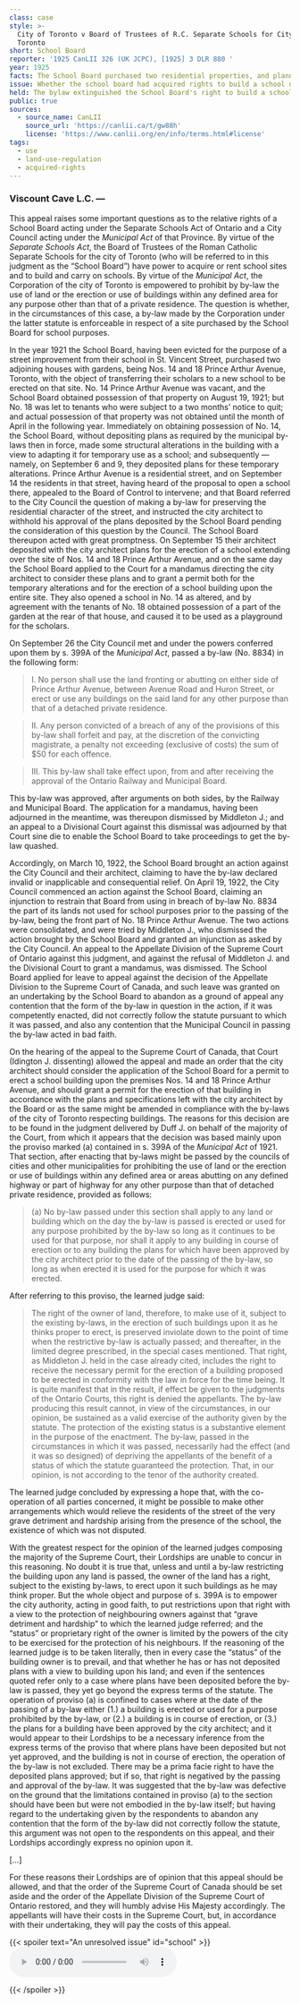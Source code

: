 ```yaml
---
class: case
style: >-
  City of Toronto v Board of Trustees of R.C. Separate Schools for City of
  Toronto
short: School Board
reporter: '1925 CanLII 326 (UK JCPC), [1925] 3 DLR 880 '
year: 1925
facts: The School Board purchased two residential properties, and planned to build a new school on the site. They deposited plans with the city architect to create a temporary school in the meantime. The Board of Control lobbied City Council to pass a bylaw to rezone the area to prevent a school from being built, and asked the city architect not to approve the plans until then. City Council subsequently passed a bylaw zoning the area as strictly residential
issue: Whether the school board had acquired rights to build a school notwithstanding the bylaw
held: The bylaw extinguished the School Board's right to build a school on the property. The School Board had not been using the property as a school, and any potential right to have the permit approved was negated by the bylaw. 
public: true
sources:
  - source_name: CanLII
    source_url: 'https://canlii.ca/t/gw88h'
    license: 'https://www.canlii.org/en/info/terms.html#license'
tags:
  - use
  - land-use-regulation
  - acquired-rights
---
```



### Viscount Cave L.C. —

This appeal raises some important questions as to the relative rights of a School Board acting under the Separate Schools Act of Ontario and a City Council acting under the *Municipal Act* of that Province. By virtue of the *Separate Schools Act*, the Board of Trustees of the Roman Catholic Separate Schools for the city of Toronto (who will be referred to in this judgment as the “School Board”) have power to acquire or rent school sites and to build and carry on schools. By virtue of the *Municipal Act*, the Corporation of the city of Toronto is empowered to prohibit by by-law the use of land or the erection or use of buildings within any defined area for any purpose other than that of a private residence. The question is whether, in the circumstances of this case, a by-law made by the Corporation under the latter statute is enforceable in respect of a site purchased by the School Board for school purposes.

In the year 1921 the School Board, having been evicted for the purpose of a street improvement from their school in St. Vincent Street, purchased two adjoining houses with gardens, being Nos. 14 and 18 Prince Arthur Avenue, Toronto, with the object of transferring their scholars to a new school to be erected on that site. No. 14 Prince Arthur Avenue was vacant, and the School Board obtained possession of that property on August 19, 1921; but No. 18 was let to tenants who were subject to a two months’ notice to quit; and actual possession of that property was not obtained until the month of April in the following year. Immediately on obtaining possession of No. 14, the School Board, without depositing plans as required by the municipal by-laws then in force, made some structural alterations in the building with a view to adapting it for temporary use as a school; and subsequently — namely, on September 6 and 9, they deposited plans for these temporary alterations. Prince Arthur Avenue is a residential street, and on September 14 the residents in that street, having heard of the proposal to open a school there, appealed to the Board of Control to intervene; and that Board referred to the City Council the question of making a by-law for preserving the residential character of the street, and instructed the city architect to withhold his approval of the plans deposited by the School Board pending the consideration of this question by the Council. The School Board thereupon acted with great promptness. On September 15 their architect deposited with the city architect plans for the erection of a school extending over the site of Nos. 14 and 18 Prince Arthur Avenue, and on the same day the School Board applied to the Court for a mandamus directing the city architect to consider these plans and to grant a permit both for the temporary alterations and for the erection of a school building upon the entire site. They also opened a school in No. 14 as altered, and by agreement with the tenants of No. 18 obtained possession of a part of the garden at the rear of that house, and caused it to be used as a playground for the scholars.

On September 26 the City Council met and under the powers conferred upon them by s. 399A of the *Municipal Act*, passed a by-law (No. 8834) in the following form: 

> I. No person shall use the land fronting or abutting on either side of Prince Arthur Avenue, between Avenue Road and Huron Street, or erect or use any buildings on the said land for any other purpose than that of a detached private residence. 

> II. Any person convicted of a breach of any of the provisions of this by-law shall forfeit and pay, at the discretion of the convicting magistrate, a penalty not exceeding (exclusive of costs) the sum of $50 for each offence. 

> III. This by-law shall take effect upon, from and after receiving the approval of the Ontario Railway and Municipal Board.

This by-law was approved, after arguments on both sides, by the Railway and Municipal Board. The application for a mandamus, having been adjourned in the meantime, was thereupon dismissed by Middleton J.; and an appeal to a Divisional Court against this dismissal was adjourned by that Court sine die to enable the School Board to take proceedings to get the by-law quashed.

Accordingly, on March 10, 1922, the School Board brought an action against the City Council and their architect, claiming to have the by-law declared invalid or inapplicable and consequential relief. On April 19, 1922, the City Council commenced an action against the School Board, claiming an injunction to restrain that Board from using in breach of by-law No. 8834 the part of its lands not used for school purposes prior to the passing of the by-law, being the front part of No. 18 Prince Arthur Avenue. The two actions were consolidated, and were tried by Middleton J., who dismissed the action brought by the School Board and granted an injunction as asked by the City Council. An appeal to the Appellate Division of the Supreme Court of Ontario against this judgment, and against the refusal of Middleton J. and the Divisional Court to grant a mandamus, was dismissed. The School Board applied for leave to appeal against the decision of the Appellate Division to the Supreme Court of Canada, and such leave was granted on an undertaking by the School Board to abandon as a ground of appeal any contention that the form of the by-law in question in the action, if it was competently enacted, did not correctly follow the statute pursuant to which it was passed, and also any contention that the Municipal Council in passing the by-law acted in bad faith.

On the hearing of the appeal to the Supreme Court of Canada, that Court (Idington J. dissenting) allowed the appeal and made an order that the city architect should consider the application of the School Board for a permit to erect a school building upon the premises Nos. 14 and 18 Prince Arthur Avenue, and should grant a permit for the erection of that building in accordance with the plans and specifications left with the city architect by the Board or as the same might be amended in compliance with the by-laws of the city of Toronto respecting buildings. The reasons for this decision are to be found in the judgment delivered by Duff J. on behalf of the majority of the Court, from which it appears that the decision was based mainly upon the proviso marked (a) contained in s. 399A of the *Municipal Act* of 1921. That section, after enacting that by-laws might be passed by the councils of cities and other municipalities for prohibiting the use of land or the erection or use of buildings within any defined area or areas abutting on any defined highway or part of highway for any other purpose than that of detached private residence, provided as follows: 

> (a) No by-law passed under this section shall apply to any land or building which on the day the by-law is passed is erected or used for any purpose prohibited by the by-law so long as it continues to be used for that purpose, nor shall it apply to any building in course of erection or to any building the plans for which have been approved by the city architect prior to the date of the passing of the by-law, so long as when erected it is used for the purpose for which it was erected.

After referring to this proviso, the learned judge said:

> The right of the owner of land, therefore, to make use of it, subject to the existing by-laws, in the erection of such buildings upon it as he thinks proper to erect, is preserved inviolate down to the point of time when the restrictive by-law is actually passed; and thereafter, in the limited degree prescribed, in the special cases mentioned. That right, as Middleton J. held in the case already cited, includes the right to receive the necessary permit for the erection of a building proposed to be erected in conformity with the law in force for the time being. It is quite manifest that in the result, if effect be given to the judgments of the Ontario Courts, this right is denied the appellants. The by-law producing this result cannot, in view of the circumstances, in our opinion, be sustained as a valid exercise of the authority given by the statute. The protection of the existing status is a substantive element in the purpose of the enactment. The by-law, passed in the circumstances in which it was passed, necessarily had the effect (and it was so designed) of depriving the appellants of the benefit of a status of which the statute guaranteed the protection. That, in our opinion, is not according to the tenor of the authority created.

The learned judge concluded by expressing a hope that, with the co-operation of all parties concerned, it might be possible to make other arrangements which would relieve the residents of the street of the very grave detriment and hardship arising from the presence of the school, the existence of which was not disputed.

With the greatest respect for the opinion of the learned judges composing the majority of the Supreme Court, their Lordships are unable to concur in this reasoning. No doubt it is true that, unless and until a by-law restricting the building upon any land is passed, the owner of the land has a right, subject to the existing by-laws, to erect upon it such buildings as he may think proper. But the whole object and purpose of s. 399A is to empower the city authority, acting in good faith, to put restrictions upon that right with a view to the protection of neighbouring owners against that “grave detriment and hardship” to which the learned judge referred; and the “status” or proprietary right of the owner is limited by the powers of the city to be exercised for the protection of his neighbours. If the reasoning of the learned judge is to be taken literally, then in every case the “status” of the building owner is to prevail, and that whether he has or has not deposited plans with a view to building upon his land; and even if the sentences quoted refer only to a case where plans have been deposited before the by-law is passed, they yet go beyond the express terms of the statute. The operation of proviso (a) is confined to cases where at the date of the passing of a by-law either (1.) a building is erected or used for a purpose prohibited by the by-law, or (2.) a building is in course of erection, or (3.) the plans for a building have been approved by the city architect; and it would appear to their Lordships to be a necessary inference from the express terms of the proviso that where plans have been deposited but not yet approved, and the building is not in course of erection, the operation of the by-law is not excluded. There may be a prima facie right to have the deposited plans approved; but if so, that right is negatived by the passing and approval of the by-law. It was suggested that the by-law was defective on the ground that the limitations contained in proviso (a) to the section should have been but were not embodied in the by-law itself; but having regard to the undertaking given by the respondents to abandon any contention that the form of the by-law did not correctly follow the statute, this argument was not open to the respondents on this appeal, and their Lordships accordingly express no opinion upon it.

[…]

For these reasons their Lordships are of opinion that this appeal should be allowed, and that the order of the Supreme Court of Canada should be set aside and the order of the Appellate Division of the Supreme Court of Ontario restored, and they will humbly advise His Majesty accordingly. The appellants will have their costs in the Supreme Court, but, in accordance with their undertaking, they will pay the costs of this appeal.

{{< spoiler text="An unresolved issue" id="school" >}}<audio controls><source src="https://www.dropbox.com/s/vfebw76c1jbagmn/week12_minilecture03.mp3?raw=1" type="audio/mpeg"></audio>


{{< /spoiler >}}
